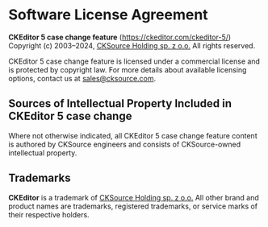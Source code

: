 Software License Agreement
==========================

**CKEditor&nbsp;5 case change feature** (https://ckeditor.com/ckeditor-5/)<br>
Copyright (c) 2003–2024, [CKSource Holding sp. z o.o.](https://cksource.com) All rights reserved.

CKEditor&nbsp;5 case change feature is licensed under a commercial license and is protected by copyright law.
For more details about available licensing options, contact us at sales@cksource.com.

Sources of Intellectual Property Included in CKEditor&nbsp;5 case change
---------------------------------------------------------------------

Where not otherwise indicated, all CKEditor&nbsp;5 case change feature content is authored by CKSource engineers and consists of CKSource-owned intellectual property.

Trademarks
----------

**CKEditor** is a trademark of [CKSource Holding sp. z o.o.](https://cksource.com) All other brand and product names are trademarks, registered trademarks, or service marks of their respective holders.
